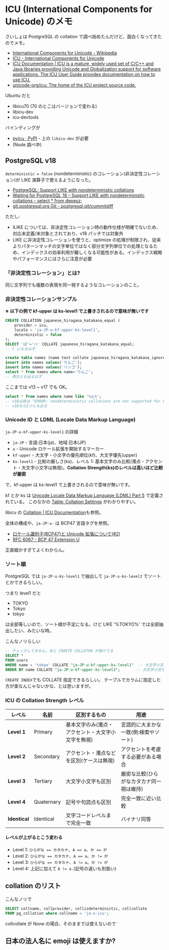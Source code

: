 # ICU (International Components for Unicode) のメモ

さいしょは PostgreSQL の collation で調べ始めたんだけど、面白くなってきたのでメモ。

- [International Components for Unicode - Wikipedia](https://ja.wikipedia.org/wiki/International_Components_for_Unicode)
- [ICU - International Components for Unicode](https://icu.unicode.org/)
- [ICU Documentation | ICU is a mature, widely used set of C/C++ and Java libraries providing Unicode and Globalization support for software applications. The ICU User Guide provides documentation on how to use ICU.](https://unicode-org.github.io/icu/)
- [unicode-org/icu: The home of the ICU project source code.](https://github.com/unicode-org/icu)

Ubuntu だと

- libicu70 (70 のとこはバージョンで変わる)
- libicu-dev
- icu-devtools

バインディングが

- [pyicu · PyPI](https://pypi.org/project/pyicu/) - 上の `libicu-dev` が必要
- (Node 調べ中)

## PostgreSQL v18

`deterministic = false` (nondeterministic) のコレーション(非決定性コレーション)が
LIKE 演算子で使えるようになった。

- [PostgreSQL: Support LIKE with nondeterministic collations](https://www.postgresql.org/message-id/700d2e86-bf75-4607-9cf2-f5b7802f6e88%40eisentraut.org)
- [Waiting for PostgreSQL 18 – Support LIKE with nondeterministic collations – select \* from depesz;](https://www.depesz.com/2025/01/10/waiting-for-postgresql-18-support-like-with-nondeterministic-collations/)
- [git.postgresql.org Git - postgresql.git/commitdiff](https://git.postgresql.org/gitweb/?p=postgresql.git;a=commitdiff;h=85b7efa1cdd63c2fe2b70b725b8285743ee5787f)

ただし:

- ILIKE については、非決定性コレーション時の動作仕様が明確でないため、対応未定義/未対象とされており、v18 パッチでは対象外
- LIKE に非決定性コレーションを使うと、optimize の処理が制限され、従来よりパターンマッチの文字単位ではなく部分文字列単位での処理となるため、インデックスの効率利用が難しくなる可能性がある。インデックス戦略やパフォーマンスにはさらに注意が必要

### 「非決定性コレーション」とは?

同じ文字列でも複数の表現を同一視するようなコレーションのこと。

### 非決定性コレーションサンプル

**※ 以下の例で kf-upper は ks-level1 で上書きされるので意味が無いです**

```sql
CREATE COLLATION japanese_hiragana_katakana_equal (
    provider = icu,
    locale = 'ja-JP-u-kf-upper-ks-level1',
    deterministic = false
);
SELECT 'ば'='ハ' COLLATE japanese_hiragana_katakana_equal;
-- t になるはず

create table names (name text collate japanese_hiragana_katakana_ignore not null);
insert into names values('りんご');
insert into names values('リンゴ');
select * from names where name='りんご';
-- 両方とも出るはず
```

ここまでは v13 ~ v17 でも OK。

```sql
select * from names where name like '%ん%';
-- v18以前は "ERROR: nondeterministic collations are not supported for LIKE"になる
-- v18なら2つとも出る
```

### Unicode ID と LDML (Locale Data Markup Language)

`ja-JP-u-kf-upper-ks-level1` の詳細

- `ja-JP` - 言語:日本(ja)、地域:日本(JP)
- `u` - Unicode ロケール拡張を開始するマーカー
- `kf-upper` - 大文字・小文字の優先順位(kf)、大文字優先(upper)
- `ks-level1` - 比較の厳しさ(ks)、レベル 1: 基本文字のみ比較(濁点・アクセント・大文字小文字は無視)。**Collation Strength(ks)のレベルは高いほど比較が厳密**

で、kf-upper は ks-level1 で上書きされるので意味が無いです。

kf とか ks は
[Unicode Locale Data Markup Language (LDML) Part 5](https://unicode.org/reports/tr35/tr35-collation.html)
で定義されている。
このなかの
[Table: Collation Settings](https://unicode.org/reports/tr35/tr35-collation.html#table-collation-settings)
がわかりやすい。

libicu の
[Collation | ICU Documentation](https://unicode-org.github.io/icu/userguide/collation/)も参照。

全体の構成や、`ja-JP-u-` は BCP47 言語タグを参照。

- [ロケール識別子(BCP47)と Unicode 拡張について(#2)](https://zenn.dev/sajikix/articles/intl-advent-calendar-24-02)
- [RFC 6067 - BCP 47 Extension U](https://datatracker.ietf.org/doc/html/rfc6067)

正直細かすぎてよくわからん。

### ソート順

PostgreSQL では
`ja-JP-u-ks-level1` で抽出して
`ja-JP-u-ks-level3` でソート
とかできるらしい。

つまり level1 だと

- TOKYO
- Tokyo
- tokyo

は全部等しいので、ソート順が不定になる。けど LIKE '%TOKYO%' では全部抽出したい、みたいな時。

こんなノリらしい

```sql
-- チェックしてません。あと CRAETE COLLATON が抜けてる
SELECT *
FROM users
WHERE name = 'tokyo' COLLATE "ja-JP-u-kf-upper-ks-level1"  -- 大文字小文字無視
ORDER BY name COLLATE "ja-JP-u-kf-upper-ks-level3";       -- 大文字小文字を考慮してソート
```

`CREATE INDEX`でも COLLATE 指定できるらしい。
テーブルでカラムに指定した方が楽なんじゃないかな、とは思いますが。

### ICU の Collation Strength レベル

| レベル        | 名前       | 区別するもの                                       | 用途                                     |
| ------------- | ---------- | -------------------------------------------------- | ---------------------------------------- |
| **Level 1**   | Primary    | 基本文字のみ(濁点・アクセント・大文字小文字を無視) | 言語的に大まかな一致(例:検索やソート)    |
| **Level 2**   | Secondary  | アクセント・濁点などを区別(ケースは無視)           | アクセントを考慮する必要がある場合       |
| **Level 3**   | Tertiary   | 大文字小文字も区別                                 | 厳密な比較(ひらがなカタカナ同一視は維持) |
| **Level 4**   | Quaternary | 記号や句読点も区別                                 | 完全一致に近い比較                       |
| **Identical** | Identical  | 文字コードレベルまで完全一致                       | バイナリ同等                             |

#### レベルが上がるとこう変わる

- Level 1:
  `ひらがな == カタカナ`、`A == a`、`か == が`
- Level 2:
  `ひらがな == カタカナ`、`A == a`、`か != が`
- Level 3:
  `ひらがな == カタカナ`、`A != a`、`か != が`
- Level 4:
  上記に加えて `A != a.`(記号の違いも別扱い)

## collation のリスト

こんなノリで

```sql
SELECT collname, collprovider, collisdeterministic, collcollate
FROM pg_collation where collname = 'ja-x-icu';
```

collcollate が None の場合、そのままでは使えないので `

## 日本の法人名に emoji は使えますか?
